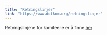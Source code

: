 ```yaml
---
title: "Retningslinjer"
link: "https://www.dotkom.org/retningslinjer"
---
```


Retningslinjene for komiteene er å finne [her](/info/innsikt-og-interface/retningslinjer/)